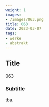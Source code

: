 ```yaml
---
weight: 1
images:
- /images/063.png
title: 063
date: 2023-03-07
tags:
- werke
- abstrakt
---
```


## Title
063

### Subtitle
tba.